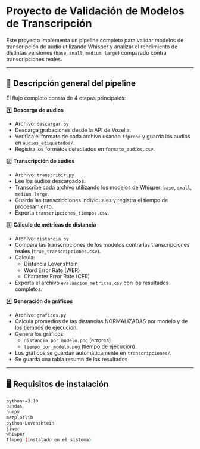 # Proyecto de Validación de Modelos de Transcripción

Este proyecto implementa un pipeline completo para validar modelos de transcripción de audio utilizando Whisper y analizar el rendimiento de distintas versiones (`base`, `small`, `medium`, `large`) comparado contra transcripciones reales.

---

## 🔧 Descripción general del pipeline

El flujo completo consta de 4 etapas principales:

1️⃣ **Descarga de audios**
- Archivo: `descargar.py`
- Descarga grabaciones desde la API de Vozelia.
- Verifica el formato de cada archivo usando `ffprobe` y guarda los audios en `audios_etiquetados/`.
- Registra los formatos detectados en `formato_audios.csv`.

2️⃣ **Transcripción de audios**
- Archivo: `transcribir.py`
- Lee los audios descargados.
- Transcribe cada archivo utilizando los modelos de Whisper: `base`, `small`, `medium`, `large`.
- Guarda las transcripciones individuales y registra el tiempo de procesamiento.
- Exporta `transcripciones_tiempos.csv`.

3️⃣ **Cálculo de métricas de distancia**
- Archivo: `distancia.py`
- Compara las transcripciones de los modelos contra las transcripciones reales (`true_transcripciones.csv`).
- Calcula:
  - Distancia Levenshtein
  - Word Error Rate (WER)
  - Character Error Rate (CER)
- Exporta el archivo `evaluacion_metricas.csv` con los resultados completos.

4️⃣ **Generación de gráficos**
- Archivo: `graficos.py`
- Calcula promedios de las distancias NORMALIZADAS por modelo y de los tiempos de ejecucion.
- Genera los gráficos:
  - `distancia_por_modelo.png` (errores)
  - `tiempo_por_modelo.png` (tiempo de ejecución)
- Los gráficos se guardan automáticamente en `transcripciones/`.
- Se guarda una tabla resumn de los resultados

---

## 🖥 Requisitos de instalación

```bash
python>=3.10
pandas
numpy
matplotlib
python-Levenshtein
jiwer
whisper
ffmpeg (instalado en el sistema)
